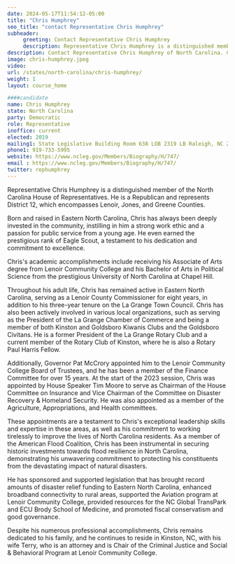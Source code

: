 ```yaml
---
date: 2024-05-17T11:54:12-05:00
title: "Chris Humphrey"
seo_title: "contact Representative Chris Humphrey"
subheader:
     greeting: Contact Representative Chris Humphrey
     description: Representative Chris Humphrey is a distinguished member of the North Carolina House of Representatives. He is a Republican and represents District 12, which encompasses Lenoir, Jones, and Greene Counties.
description: Contact Representative Chris Humphrey of North Carolina. Contact information for Chris Humphrey includes email address, phone number, and mailing address.
image: chris-humphrey.jpeg
video:
url: /states/north-carolina/chris-humphrey/
weight: 1
layout: course_home

####candidate
name: Chris Humphrey
state: North Carolina
party: Democratic
role: Representative
inoffice: current
elected: 2019
mailing1: State Legislative Building Room 638 LOB 2319 LB Raleigh, NC 27601-1096
phone1: 919-733-5995
website: https://www.ncleg.gov/Members/Biography/H/747/
email : https://www.ncleg.gov/Members/Biography/H/747/
twitter: rephumphrey
---
```

Representative Chris Humphrey is a distinguished member of the North Carolina House of Representatives. He is a Republican and represents District 12, which encompasses Lenoir, Jones, and Greene Counties.

Born and raised in Eastern North Carolina, Chris has always been deeply invested in the community, instilling in him a strong work ethic and a passion for public service from a young age. He even earned the prestigious rank of Eagle Scout, a testament to his dedication and commitment to excellence.

Chris's academic accomplishments include receiving his Associate of Arts degree from Lenoir Community College and his Bachelor of Arts in Political Science from the prestigious University of North Carolina at Chapel Hill.

Throughout his adult life, Chris has remained active in Eastern North Carolina, serving as a Lenoir County Commissioner for eight years, in addition to his three-year tenure on the La Grange Town Council. Chris has also been actively involved in various local organizations, such as serving as the President of the La Grange Chamber of Commerce and being a member of both Kinston and Goldsboro Kiwanis Clubs and the Goldsboro Civitans. He is a former President of the La Grange Rotary Club and a current member of the Rotary Club of Kinston, where he is also a Rotary Paul Harris Fellow.

Additionally, Governor Pat McCrory appointed him to the Lenoir Community College Board of Trustees, and he has been a member of the Finance Committee for over 15 years. At the start of the 2023 session, Chris was appointed by House Speaker Tim Moore to serve as Chairman of the House Committee on Insurance and Vice Chairman of the Committee on Disaster Recovery & Homeland Security. He was also appointed as a member of the Agriculture, Appropriations, and Health committees.

These appointments are a testament to Chris's exceptional leadership skills and expertise in these areas, as well as his commitment to working tirelessly to improve the lives of North Carolina residents. As a member of the American Flood Coalition, Chris has been instrumental in securing historic investments towards flood resilience in North Carolina, demonstrating his unwavering commitment to protecting his constituents from the devastating impact of natural disasters.

He has sponsored and supported legislation that has brought record amounts of disaster relief funding to Eastern North Carolina, enhanced broadband connectivity to rural areas, supported the Aviation program at Lenoir Community College, provided resources for the NC Global TransPark and ECU Brody School of Medicine, and promoted fiscal conservatism and good governance.

Despite his numerous professional accomplishments, Chris remains dedicated to his family, and he continues to reside in Kinston, NC, with his wife Terry, who is an attorney and is Chair of the Criminal Justice and Social & Behavioral Program at Lenoir Community College.

